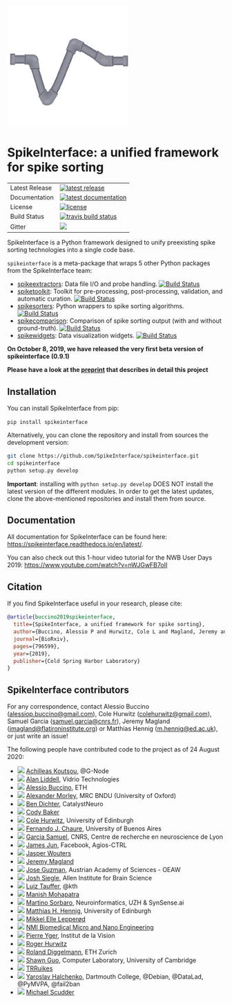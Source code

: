 <img src="doc/images/logo.png" class="center" />

# SpikeInterface: a unified framework for spike sorting

<table>
<tr>
  <td>Latest Release</td>
  <td>
    <a href="https://pypi.org/project/spikeinterface/">
    <img src="https://img.shields.io/pypi/v/spikeinterface.svg" alt="latest release" />
    </a>
  </td>
</tr>
<tr>
  <td>Documentation</td>
  <td>
    <a href="https://spikeinterface.readthedocs.io/">
    <img src="https://readthedocs.org/projects/spikeinterface/badge/?version=latest" alt="latest documentation" />
    </a>
  </td>
</tr>
<tr>
  <td>License</td>
  <td>
    <a href="https://github.com/SpikeInterface/spikeinterface/blob/master/LICENSE">
    <img src="https://img.shields.io/pypi/l/spikeinterface.svg" alt="license" />
    </a>
</td>
</tr>
<tr>
  <td>Build Status</td>
  <td>
    <a href="https://travis-ci.org/SpikeInterface/spikeinterface">
    <img src="https://travis-ci.org/SpikeInterface/spikeinterface.svg?branch=master" alt="travis build status" />
    </a>
  </td>
</tr>
<tr>
	<td>Gitter</td>
	<td>
		<a href="https://gitter.im/SpikeInterface/community">
		<img src="https://badges.gitter.im/SpikeInterface.svg" />
	</a>
	</td>
</tr>
</table>

SpikeInterface is a Python framework designed to unify preexisting spike sorting technologies into a single code base.

`spikeinterface` is a meta-package that wraps 5 other Python packages from the SpikeInterface team:

- [spikeextractors](https://github.com/SpikeInterface/spikeextractors): Data file I/O and probe handling. [![Build Status](https://travis-ci.org/SpikeInterface/spikeextractors.svg?branch=master)](https://travis-ci.org/SpikeInterface/spikeextractors)
- [spiketoolkit](https://github.com/SpikeInterface/spiketoolkit): Toolkit for pre-processing, post-processing, validation, and automatic curation. [![Build Status](https://travis-ci.org/SpikeInterface/spiketoolkit.svg?branch=master)](https://travis-ci.org/SpikeInterface/spiketoolkit) 
- [spikesorters](https://github.com/SpikeInterface/spikesorters): Python wrappers to spike sorting algorithms. [![Build Status](https://travis-ci.org/SpikeInterface/spikesorters.svg?branch=master)](https://travis-ci.org/SpikeInterface/spikesorters) 
- [spikecomparison](https://github.com/SpikeInterface/spikecomparison): Comparison of spike sorting output (with and without ground-truth). [![Build Status](https://travis-ci.org/SpikeInterface/spikecomparison.svg?branch=master)](https://travis-ci.org/SpikeInterface/spikecomparison) 
- [spikewidgets](https://github.com/SpikeInterface/spikewidgets): Data visualization widgets. [![Build Status](https://travis-ci.org/SpikeInterface/spikewidgets.svg?branch=master)](https://travis-ci.org/SpikeInterface/spikewidgets) 


**On October 8, 2019, we have released the very first beta version of spikeinterface (0.9.1)**

**Please have a look at the [preprint](https://www.biorxiv.org/content/10.1101/796599v1) that describes in detail this project**



## Installation

You can install SpikeInterface from pip:

`pip install spikeinterface` 

Alternatively, you can clone the repository and install from sources the development version:

```bash
git clone https://github.com/SpikeInterface/spikeinterface.git
cd spikeinterface
python setup.py develop
```

**Important**: installing with `python setup.py develop` DOES NOT install the latest version of the different modules.
In order to get the latest updates, clone the above-mentioned repositories and install them from source.

## Documentation

All documentation for SpikeInterface can be found here: https://spikeinterface.readthedocs.io/en/latest/.

You can also check out this 1-hour video tutorial for the NWB User Days 2019:
https://www.youtube.com/watch?v=nWJGwFB7oII


## Citation

If you find SpikeInterface useful in your research, please cite:

```bibtex
@article{buccino2019spikeinterface,
  title={SpikeInterface, a unified framework for spike sorting},
  author={Buccino, Alessio P and Hurwitz, Cole L and Magland, Jeremy and Garcia, Samuel and Siegle, Joshua H and Hurwitz, Roger and Hennig, Matthias H},
  journal={BioRxiv},
  pages={796599},
  year={2019},
  publisher={Cold Spring Harbor Laboratory}
}
```

## SpikeInterface contributors
For any correspondence, contact Alessio Buccino (alessiop.buccino@gmail.com), Cole Hurwitz (colehurwitz@gmail.com), Samuel Garcia (samuel.garcia@cnrs.fr), Jeremy Magland (jmagland@flatironinstitute.org) or Matthias Hennig (m.hennig@ed.ac.uk), or just write an issue!

The following people have contributed code to the project as of 24 August 2020:
* <img src="https://avatars0.githubusercontent.com/u/2369197?v=4" width="16"/> [Achilleas Koutsou](https://github.com/achilleas-k), @G-Node
* <img src="https://avatars3.githubusercontent.com/u/844464?v=4" width="16"/> [Alan Liddell](https://github.com/aliddell), Vidrio Technologies
* <img src="https://avatars0.githubusercontent.com/u/17097257?v=4" width="16"/> [Alessio Buccino](https://github.com/alejoe91), ETH
* <img src="https://avatars2.githubusercontent.com/u/13655521?v=4" width="16"/> [Alexander Morley](https://github.com/alexmorley), MRC BNDU (University of Oxford)
* <img src="https://avatars0.githubusercontent.com/u/844306?v=4" width="16"/> [Ben Dichter](https://github.com/bendichter), CatalystNeuro
* <img src="https://avatars1.githubusercontent.com/u/51133164?v=4" width="16"/> [Cody Baker](https://github.com/CodyCBakerPhD)
* <img src="https://avatars3.githubusercontent.com/u/31068646?v=4" width="16"/> [Cole Hurwitz](https://github.com/colehurwitz), University of Edinburgh
* <img src="https://avatars1.githubusercontent.com/u/5598671?v=4" width="16"/> [Fernando J. Chaure](https://github.com/ferchaure), University of Buenos Aires
* <img src="https://avatars1.githubusercontent.com/u/815627?v=4" width="16"/> [Garcia Samuel](https://github.com/samuelgarcia), CNRS, Centre de recherche en neuroscience de Lyon
* <img src="https://avatars3.githubusercontent.com/u/8941752?v=4" width="16"/> [James Jun](https://github.com/jamesjun), Facebook, Agios-CTRL
* <img src="https://avatars2.githubusercontent.com/u/46056408?v=4" width="16"/> [Jasper Wouters](https://github.com/jwouters91)
* <img src="https://avatars2.githubusercontent.com/u/3679296?v=4" width="16"/> [Jeremy Magland](https://github.com/magland)
* <img src="https://avatars3.githubusercontent.com/u/6409964?v=4" width="16"/> [Jose Guzman](https://github.com/JoseGuzman), Austrian Academy of Sciences - OEAW
* <img src="https://avatars2.githubusercontent.com/u/200366?v=4" width="16"/> [Josh Siegle](https://github.com/jsiegle), Allen Institute for Brain Science
* <img src="https://avatars3.githubusercontent.com/u/24541631?v=4" width="16"/> [Luiz Tauffer](https://github.com/luiztauffer), @kth
* <img src="https://avatars3.githubusercontent.com/u/7804376?v=4" width="16"/> [Manish Mohapatra](https://github.com/manimoh)
* <img src="https://avatars2.githubusercontent.com/u/11293950?v=4" width="16"/> [Martino Sorbaro](https://github.com/martinosorb), Neuroinformatics, UZH & SynSense.ai
* <img src="https://avatars0.githubusercontent.com/u/5928956?v=4" width="16"/> [Matthias H. Hennig](https://github.com/mhhennig), University of Edinburgh
* <img src="https://avatars2.githubusercontent.com/u/3418096?v=4" width="16"/> [Mikkel Elle Lepperød](https://github.com/lepmik)
* <img src="https://avatars2.githubusercontent.com/u/38734201?v=4" width="16"/> [NMI Biomedical Micro and Nano Engineering](https://github.com/NMI-MSNT)
* <img src="https://avatars1.githubusercontent.com/u/1672447?v=4" width="16"/> [Pierre Yger](https://github.com/yger), Institut de la Vision
* <img src="https://avatars0.githubusercontent.com/u/10051773?v=4" width="16"/> [Roger Hurwitz](https://github.com/rogerhurwitz)
* <img src="https://avatars2.githubusercontent.com/u/11883463?v=4" width="16"/> [Roland Diggelmann](https://github.com/rdiggelmann), ETH Zurich
* <img src="https://avatars2.githubusercontent.com/u/15884111?v=4" width="16"/> [Shawn Guo](https://github.com/Shawn-Guo-CN), Computer Laboratory, University of Cambridge
* <img src="https://avatars1.githubusercontent.com/u/56535869?v=4" width="16"/> [TRRuikes](https://github.com/TRRuikes)
* <img src="https://avatars3.githubusercontent.com/u/39889?v=4" width="16"/> [Yaroslav Halchenko](https://github.com/yarikoptic), Dartmouth College, @Debian, @DataLad, @PyMVPA, @fail2ban
* <img src="https://avatars3.githubusercontent.com/u/41306197?v=4" width="16"/> [Michael Scudder](https://github.com/mikeyale)
